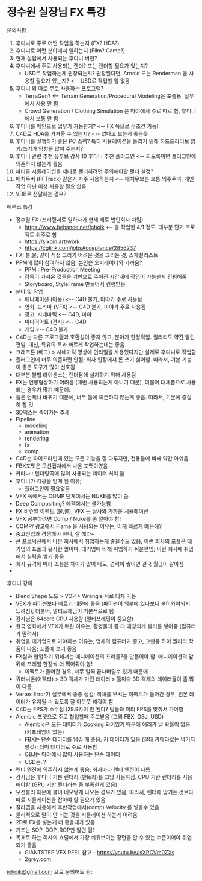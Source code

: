 # 정수원 실장님 FX 특강
문의사항
1. 후디니로 주로 어떤 작업을 하는지 (FX? HDA?)
2. 후디니로 어떤 분야에서 일하는지 (Film? Game?)
3. 현재 실업에서 사용되는 후디니 버전?
4. 후디니에서 주로 사용되는 렌더? 또는 렌더할 필요가 있는지?
	- USD로 작업하는게 권장되는지? 권장된다면, Arnold 또는 Renderman 을 사용할 필요가 있는지? <-- USD로 작업할 일 없음
5. 후디니 외 따로 주로 사용하는 프로그램?
	- TerraGen? <-- Terrain Generation/Procedural Modeling은 포폴용, 실무에서 사용 안 함
	- Crowd Generation / Clothing Simulation 은 마야에서 주로 따로 함, 후디니에서 보통 안 함
6. 후디니를 메인으로 업무가 가능한지? <-- FX 쪽으로 무조건 가능!
7. C4D로 HDA를 가져올 수 있는지? <-- 없다고 보는게 좋은듯
8. 후디니를 실행하기 좋은 PC 스펙? 특히 시뮬레이션을 돌리기 위해 하드드라이브 읽기/쓰기가 영향을 많이 주는지?
9. 후디니 관련 추천 유투브 강사
10 후디니 추천 플러그인 <-- 되도록이면 플러그인에 의존하지 않는게 좋음
11. 파티클 시뮬레이션을 제대로 렌더하려면 주의해야할 렌더 설정?
12. 매치무버 (PFTrack) 같은거 자주 사용하는지 <-- 매치무브는 보통 외주주며, 개인작업 아닌 이상 사용할 필요 없음
13. VDB로 전달하는 경우?

에펙스 특강
- 정수원 FX (프리랜서로 일하다가 현재 새로 법인회사 차림)
	- https://www.behance.net/iohoik <-- 총 작업한 4/1 정도. 대부분 단기 프로젝트 위주로 함
	- https://sixpin.art/work
	- https://cglink.com/jobsAcceptance/2856237
- FX: 불,물, 같이 직접 그리기 어려운 것을 그리는 것, 스페셜리스트
- PPM에 많이 참여하지 않음; 본인은 오퍼레이터와 가까움?
	- PPM : Pre-Production Meeting
	- 감독이 가져온 것들을 기반으로 주어진 시간내에 작업이 가능한지 컨펌해줌
	- Storyboard, StyleFrame 만들어서 컨펌받음
- 분야 및 작업
	- 애니메이션 (아동) <-- C4D 불가, 마야가 주로 사용됨
	- 영화, 드라마 (VFX) <-- C4D 불가, 마야가 주로 사용됨
	- 광고, 시네마틱 <-- C4D, 마야
	- 미디어아트 (전시) <-- C4D
	- 게임 <-- C4D 불가
- C4D는 다른 프로그램과 호환성이 좋지 않고, 분야가 한정적임. 퀄리티도 약간 딸린 편임. 대신, 특유의 룩과 빠르게 작업하는데는 좋음.
- 크래프톤 (배그) > 시네마틱 영상에 언리얼을 사용했다지만 실제로 후디니로 작업함
- 플러그인에 너무 의존하면 안됨; 회사 입장에서 돈 쓰기 싫어함. 따라서, 기본 기능이 좋은 도구가 많이 선호됨
- 대부분 불법 라이센스는 렌더팜에 설치하기 위해 사용됨
- FX는 연봉협상하기 어려움 (매번 사용되는게 아니기 때문), 더불어 대체품으로 사용되는 경우가 많기 때문에.
- 툴은 언제나 바뀌기 때문에, 너무 툴에 의존하지 않는게 좋음. 따라서, 기본에 충실히 할 것
- 3D맥스는 죽어가는 추세
- Pipeline
	- modeling
	- animation
	- rendering
	- fx
	- comp
- C4D는 파이프라인에 있는 모든 기능을 잘 다루지만, 전용툴에 비해 약간 아쉬움
- FBX포맷은 모션캡쳐에서 나온 포맷이였음
- 카타나 : 렌더링쪽에 많이 사용되는 데이터 처리 툴
- 후디니가 각광을 받게 된 이유;
	- 플러그인이 필요없음
- VFX 쪽에서는 COMP 단계에서는 NUKE를 많이 씀
- Deep Compositing? 에펙에서는 불가능함
- FX 비쥬얼 이펙트 (물,불), VFX 는 실사와 가까운 시뮬레이션
- VFX 공부하려면 Comp / Nuke를 좀 알아야 함!
- COMP/ 광고에서 Flame 을 사용되는 이유는, 이게 빠르게 떄문에?
- 중고신입과 경쟁해야 하니, 잘 해라~
- 큰 프로덕션에서 나온 회사에서 취업하는게 좋을수도 있음; 이런 회사의 포폴은 대기업의 포폴과 유사한 퀄이며, 대기업에 비해 취업하기 쉬운편임; 이런 회사에 취업해서 실력을 쌓기 좋음
- 회사 규격에 따라 초봉은 차이가 많이 나도, 경력이 쌓이면 결국 월급이 같아짐
- 


후디니 강의
- Blend Shape 노드 > VOP > Wrangle 서로 대체 가능
- VEX가 파이썬보다 빠르기 떄문에 좋음 (파이썬이 외부에 있다보니 불어와야되서 느려짐); 더불어, 멀티쓰레딩이 기본적으로 됨
- 강사님은 64core CPU 사용함 (멀티쓰레딩이 중요함)
- 한국 영화에서 VFX가 뿌린 이유는, 촬영물과 좀 더 매칭되게 블러를 넣어줌 (컴퓨터가 딸려서)
- 취업을 대기업으로 가야하는 이유는, 업체의 컴퓨터가 좋고, 그만큼 하이 퀄리티 작품이 나옴; 포폴에 보기 좋음
- FX팀과 협업하기 위해서는 애니메이션의 프리롤?을 만들어야 함. 애니메이션의 앞뒤에 프레임 한장씩 더 찍어줘야 함!
	- 이펙트가 들어간 경우, 너무 일찍 끝나버릴수 있기 때문에
- 쿼터니온(어펙터) > 3D 객체가 가진 데이터 > 툴마다 3D 객체의 데이터들이 좀 많이 다름
- Vertex Error가 실무에서 종종 생김; 객체를 부시는 이펙트가 들어간 경우, 원본 데이터가 유지될 수 있도록 잘 아웃풋 해줘야 함
- C4D는 FPS가 소수점 (29.97)이 안 된다? 팀들과 미리 FPS를 맞춰서 가야함
- Alembic 포맷으로 주로 협업할때 주고받음 (그외 FBX, OBJ, USD)
	- Alembic은 모든 데이터가 Cooking 되어있기 때문에 에러가 날 확률이 없음 (키프레임이 없음)
	- FBX는 단순 데이터를 넘길 때 좋음; 키 데이터가 있음 (절대 카메라로는 넘기지 말것); 더미 데이터로 주로 사용함
	- OBJ는 마야에서 많이 사용하는 단순 데이터
	- USD는..?
- 렌더 엔진에 의존하지 않는게 좋음; 회사마다 렌더 엔진이 다름
- 강사님은 후디니 기본 렌더러 (맨트라)를 그냥 사용하심. CPU 기반 렌더러를 사용해야함 (GPU 기반 렌더러는 좀 부족한게 있음)
- 모션블러 때문에 불이 네모낳게 나오는 경우가 있음; 따라서, 렌더에 맞기는 것보다 따로 시뮬레이션을 잡아야 할 필요가 있음
- 칼라맵을 사용해서 후반작업에서(comp) Velocity 를 넣을수 있음
- 물리적으로 말이 안 되는 것을 시뮬레이션 하는게 어려움
- 2D로 FX를 넣는게 더 좋을때가 있음
- 기초는 SOP, DOP, ROP만 알면 됨!
- 목표로 하는 회사의 쇼릴에서 가장 쉬워보이는 장면을 할 수 있는 수준이어야 취업되기 좋음
	- GIANTSTEP VFX REEL 참고 - https://youtu.be/lsXPCVm0ZXs
	- 2grey.com


iohoik@gmail.com 으로 문의해도 됨;
